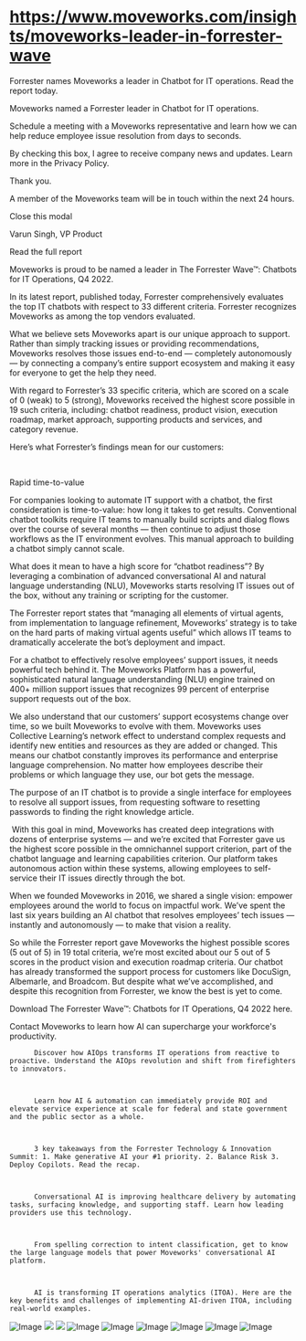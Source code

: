 # https://www.moveworks.com/insights/moveworks-leader-in-forrester-wave

Forrester names Moveworks a leader in Chatbot for IT operations. Read the report today.

Moveworks named a Forrester leader in Chatbot for IT operations. 

Schedule a meeting with a Moveworks representative and learn how we can help reduce employee issue resolution from days to seconds.

By checking this box, I agree to receive company news and updates. Learn more in the Privacy Policy.

Thank you.

A member of the Moveworks team will be in touch within the next 24 hours.



  Close this modal
  



Varun Singh, VP Product 


Read the full report

Moveworks is proud to be named a leader in The Forrester Wave™: Chatbots for IT Operations, Q4 2022.

In its latest report, published today, Forrester comprehensively evaluates the top IT chatbots with respect to 33 different criteria. Forrester recognizes Moveworks as among the top vendors evaluated. 

What we believe sets Moveworks apart is our unique approach to support. Rather than simply tracking issues or providing recommendations, Moveworks resolves those issues end-to-end — completely autonomously — by connecting a company’s entire support ecosystem and making it easy for everyone to get the help they need.

With regard to Forrester’s 33 specific criteria, which are scored on a scale of 0 (weak) to 5 (strong), Moveworks received the highest score possible in 19 such criteria, including: chatbot readiness, product vision, execution roadmap, market approach, supporting products and services, and category revenue. 

Here’s what Forrester’s findings mean for our customers:

 

Rapid time-to-value

For companies looking to automate IT support with a chatbot, the first consideration is time-to-value: how long it takes to get results. Conventional chatbot toolkits require IT teams to manually build scripts and dialog flows over the course of several months — then continue to adjust those workflows as the IT environment evolves. This manual approach to building a chatbot simply cannot scale.

What does it mean to have a high score for “chatbot readiness”? By leveraging a combination of advanced conversational AI and natural language understanding (NLU), Moveworks starts resolving IT issues out of the box, without any training or scripting for the customer. 

The Forrester report states that “managing all elements of virtual agents, from implementation to language refinement, Moveworks’ strategy is to take on the hard parts of making virtual agents useful” which allows IT teams to dramatically accelerate the bot’s deployment and impact.

For a chatbot to effectively resolve employees’ support issues, it needs powerful tech behind it. The Moveworks Platform has a powerful, sophisticated natural language understanding (NLU) engine trained on 400+ million support issues that recognizes 99 percent of enterprise support requests out of the box. 

We also understand that our customers’ support ecosystems change over time, so we built Moveworks to evolve with them. Moveworks uses Collective Learning’s network effect to understand complex requests and identify new entities and resources as they are added or changed. This means our chatbot constantly improves its performance and enterprise language comprehension. No matter how employees describe their problems or which language they use, our bot gets the message.

The purpose of an IT chatbot is to provide a single interface for employees to resolve all support issues, from requesting software to resetting passwords to finding the right knowledge article. 

 With this goal in mind, Moveworks has created deep integrations with dozens of enterprise systems — and we’re excited that Forrester gave us the highest score possible in the omnichannel support criterion, part of the chatbot language and learning capabilities criterion. Our platform takes autonomous action within these systems, allowing employees to self-service their IT issues directly through the bot.

When we founded Moveworks in 2016, we shared a single vision: empower employees around the world to focus on impactful work. We’ve spent the last six years building an AI chatbot that resolves employees’ tech issues — instantly and autonomously — to make that vision a reality.

So while the Forrester report gave Moveworks the highest possible scores (5 out of 5) in 19 total criteria, we’re most excited about our 5 out of 5 scores in the product vision and execution roadmap criteria. Our chatbot has already transformed the support process for customers like DocuSign, Albemarle, and Broadcom. But despite what we’ve accomplished, and despite this recognition from Forrester, we know the best is yet to come.

Download The Forrester Wave™: Chatbots for IT Operations, Q4 2022 here.

Contact  Moveworks to learn how AI can supercharge your workforce's productivity.


          Discover how AIOps transforms IT operations from reactive to proactive. Understand the AIOps revolution and shift from firefighters to innovators.
        


          Learn how AI & automation can immediately provide ROI and elevate service experience at scale for federal and state government and the public sector as a whole.
        


          3 key takeaways from the Forrester Technology & Innovation Summit: 1. Make generative AI your #1 priority. 2. Balance Risk 3. Deploy Copilots. Read the recap.
        


          Conversational AI is improving healthcare delivery by automating tasks, surfacing knowledge, and supporting staff. Learn how leading providers use this technology.
        


          From spelling correction to intent classification, get to know the large language models that power Moveworks' conversational AI platform.
        


          AI is transforming IT operations analytics (ITOA). Here are the key benefits and challenges of implementing AI-driven ITOA, including real-world examples.
        



![Image](https://www.moveworks.com/hubfs/img/site/qr-demo.png)
![](https://www.moveworks.com/hubfs/blog-feature-image-3200x1800--nocopy-1.png)
![](https://www.moveworks.com/hubfs/blog-feature-image-3200x1800--nocopy-1.png)
![Image](https://www.moveworks.com/hs-fs/hubfs/AIOps-featured-image.png?length=50&name=AIOps-featured-image.png)
![Image](https://www.moveworks.com/hs-fs/hubfs/Public-Sector-Convo-AI.png?length=50&name=Public-Sector-Convo-AI.png)
![Image](https://www.moveworks.com/hs-fs/hubfs/Forrester%20T%26I%20%281%29.png?length=50&name=Forrester%20T&I%20%281%29.png)
![Image](https://www.moveworks.com/hs-fs/hubfs/healthcare-test.png?length=50&name=healthcare-test.png)
![Image](https://www.moveworks.com/hs-fs/hubfs/Moveworks_LLM_Feature.png?length=50&name=Moveworks_LLM_Feature.png)
![Image](https://www.moveworks.com/hs-fs/hubfs/ITOA_feature.png?length=50&name=ITOA_feature.png)

